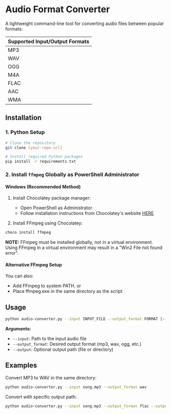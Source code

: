 # Audio Format Converter

A lightweight command-line tool for converting audio files between popular formats:


| Supported Input/Output Formats |
|---------------------|
| MP3                 |
| WAV                 |
| OGG                 |
| M4A                 |
| FLAC               |
| AAC                |
| WMA                |


## Installation

### 1. Python Setup
```bash
# Clone the repository
git clone [your-repo-url]

# Install required Python packages
pip install -r requirements.txt
```

### 2. Install `ffmpeg` Globally as PowerShell Administrator

#### Windows (Recommended Method)
1. Install Chocolatey package manager:
   - Open PowerShell as Administrator
   - Follow installation instructions from Chocolatey's website [HERE](https://chocolatey.org/install#individual)
   
2. Install FFmpeg using Chocolatey:
```powershell
choco install ffmpeg
```

**NOTE:** FFmpeg must be installed globally, not in a virtual environment. Using FFmpeg in a virtual environment may result in a "Win2 File not found error".

#### Alternative FFmpeg Setup
You can also:
- Add FFmpeg to system PATH, or
- Place ffmpeg.exe in the same directory as the script

## Usage

```bash
python audio-converter.py --input INPUT_FILE --output_format FORMAT [--output OUTPUT_PATH]
```

**Arguments:**
- `--input`: Path to the input audio file
- `--output_format`: Desired output format (mp3, wav, ogg, etc.)
- `--output`: Optional output path (file or directory)

## Examples

Convert MP3 to WAV in the same directory:
```bash
python audio-converter.py --input song.mp3 --output_format wav
```

Convert with specific output path:
```bash
python audio-converter.py --input song.mp3 --output_format flac --output /music/converted/
```